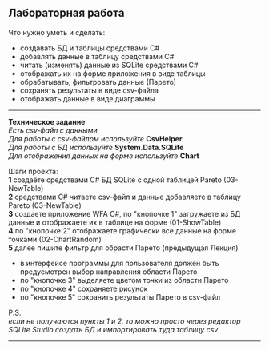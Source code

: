 ## Лабораторная работа  


Что нужно уметь и сделать:  
* создавать БД и таблицы средствами C#  
* добавлять данные в таблицу средствами C#  
* читать (изменять) данные из SQLite средствами C#  
* отображать их на форме приложения в виде таблицы  
* обрабатывать, фильтровать данные (Парето)  
* сохранять результаты в виде csv-файла  
* отображать данные в виде диаграммы  

---  

**Техническое задание**  
_Есть csv-файл с данными_  
_Для работы с csv-файлом используйте_ **CsvHelper**  
_Для работы с БД используйте_ **System.Data.SQLite**  
_Для отображения данных на форме используйте_ **Chart**  

Шаги проекта:  
**1** создаёте средствами C# БД SQLite с одной таблицей Pareto (03-NewTable)  
**2** средствами C# читаете csv-файл и данные добавляете в таблицу Pareto (03-NewTable)  
**3** создаете приложение WFA C#, по "кнопочке 1" загружаете из БД данные и отображаете их в таблице на форме (01-ShowTable)  
**4** по "кнопочке 2" отображаете графически все данные на форме точками (02-ChartRandom)  
**5** далее пишите фильтр для обрасти Парето (предыдущая Лекция)  
* в интерфейсе программы для пользователя должен быть предусмотрен выбор направления области Парето  
* по "кнопочке 3" выделяете цветом точки из области Парето  
* по "кнопочке 4" сохраняете рисунок  
* по "кнопочке 5" сохранить результаты Парето в csv-файл  

P.S.  
_если не получаются пункты 1 и 2, то можно просто через редактор SQLite Studio создать БД и импортировать туда таблицу csv_  

---  

